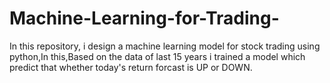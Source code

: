 # Machine-Learning-for-Trading-
In this repository, i design a machine learning model for stock trading using python,In this,Based on the data of last 15 years i trained a model which predict that whether today's return forcast is UP or DOWN.
